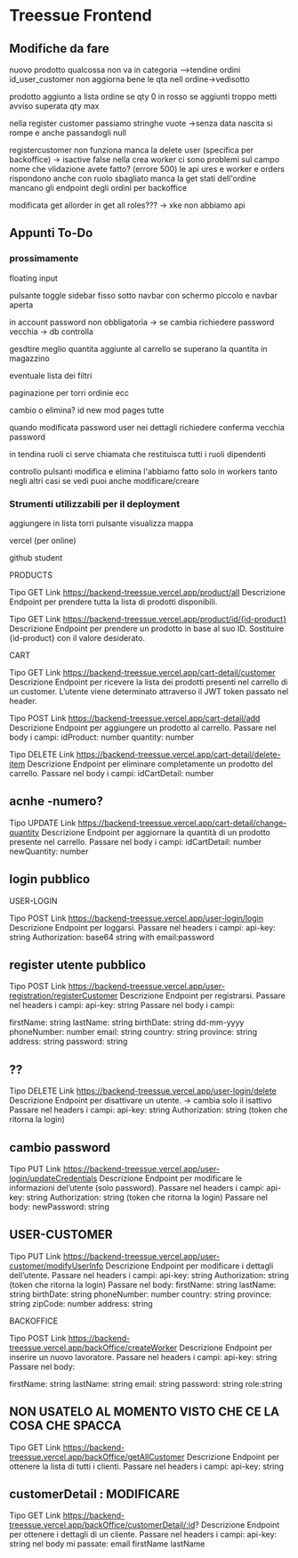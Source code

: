 # Treessue Frontend

## Modifiche da fare

nuovo prodotto qualcossa non va in categoria
-->tendine      ordini id_user_customer
non aggiorna bene le qta nell ordine->vedisotto

prodotto aggiunto a lista ordine se qty 0 in rosso
se aggiunti troppo metti avviso superata qty max

nella register customer passiamo stringhe vuote ->senza data nascita si rompe e anche passandogli null

registercustomer non funziona
manca la delete user (specifica per backoffice) -> isactive false
nella crea worker ci sono problemi sul campo nome che vlidazione avete fatto? (errore 500)
le api ures e worker e orders rispondono anche con ruolo sbagliato
manca la get stati dell'ordine
mancano gli endpoint degli ordini per backoffice

modificata get allorder in get all roles???     -> xke non abbiamo api

## Appunti To-Do

### prossimamente

floating input

pulsante toggle sidebar fisso sotto navbar  con schermo piccolo e navbar aperta

in account password non obbligatoria -> se cambia richiedere password vecchia -> db controlla

gesdtire meglio quantita aggiunte al carrello se superano la quantita in magazzino

eventuale lista dei filtri

paginazione per torri ordinie ecc

cambio o elimina? id new mod pages tutte

quando modificata password user nei dettagli richiedere conferma vecchia password

in tendina ruoli ci serve chiamata che restituisca tutti i ruoli dipendenti

controllo pulsanti modifica e elimina l'abbiamo fatto solo in workers tanto negli altri casi se vedi puoi anche modificare/creare

### Strumenti utilizzabili per il deployment

aggiungere in lista torri pulsante visualizza mappa

vercel (per online)

github student

PRODUCTS

Tipo    GET
Link
<https://backend-treessue.vercel.app/product/all>
Descrizione
Endpoint per prendere tutta la lista di prodotti disponibili.

Tipo    GET
Link
<https://backend-treessue.vercel.app/product/id/{id-product}>
Descrizione
Endpoint per prendere un prodotto in base al suo ID. Sostituire {id-product} con il valore desiderato.

CART

Tipo    GET
Link
<https://backend-treessue.vercel.app/cart-detail/customer>
Descrizione
Endpoint per ricevere la lista dei prodotti presenti nel carrello di un customer. L’utente viene determinato attraverso il JWT token passato nel header.

Tipo    POST
Link
<https://backend-treessue.vercel.app/cart-detail/add>
Descrizione
Endpoint per aggiungere un prodotto al carrello. Passare nel body i campi:
idProduct: number
quantity: number

Tipo    DELETE
Link
<https://backend-treessue.vercel.app/cart-detail/delete-item>
Descrizione
Endpoint per eliminare completamente un prodotto del carrello. Passare nel body i campi:
idCartDetail: number

## acnhe -numero?

Tipo    UPDATE
Link
<https://backend-treessue.vercel.app/cart-detail/change-quantity>
Descrizione
Endpoint per aggiornare la quantità di un prodotto presente nel carrello. Passare nel body i campi:
idCartDetail: number
newQuantity: number

## login pubblico

USER-LOGIN

Tipo    POST
Link
<https://backend-treessue.vercel.app/user-login/login>
Descrizione
Endpoint per  loggarsi. Passare nel headers i campi:
api-key: string
Authorization: base64 string with email:password

## register utente pubblico

Tipo    POST
Link
<https://backend-treessue.vercel.app/user-registration/registerCustomer>
Descrizione
Endpoint per registrarsi.
Passare nel headers i campi:
api-key: string
Passare nel body i campi:

firstName: string
lastName: string
birthDate: string dd-mm-yyyy
phoneNumber: number
email: string
country: string
province: string
address: string
password: string

## ??

Tipo    DELETE
Link
<https://backend-treessue.vercel.app/user-login/delete>
Descrizione
Endpoint per disattivare un utente. -> cambia solo il isattivo
Passare nel headers i campi:
api-key: string
Authorization: string (token che ritorna la login)

## cambio password

Tipo    PUT
Link
<https://backend-treessue.vercel.app/user-login/updateCredentials>
Descrizione
Endpoint per modificare le informazioni del’utente (solo password).
Passare nel headers i campi:
api-key: string
Authorization: string (token che ritorna la login)
Passare nel body:
newPassword: string

## USER-CUSTOMER

Tipo    PUT
Link
<https://backend-treessue.vercel.app/user-customer/modifyUserInfo>
Descrizione
Endpoint per modificare i dettagli dell’utente.
Passare nel headers i campi:
api-key: string
Authorization: string (token che ritorna la login)
Passare nel body:
firstName: string
lastName: string
birthDate: string
phoneNumber: number
country: string
province: string
zipCode: number
address: string

BACKOFFICE

Tipo    POST
Link
<https://backend-treessue.vercel.app/backOffice/createWorker>
Descrizione
Endpoint per inserire un nuovo lavoratore.
Passare nel headers i campi:
api-key: string
Passare nel body:

firstName: string
lastName: string
email: string
password: string
role:string

## NON USATELO AL MOMENTO VISTO CHE CE LA COSA CHE SPACCA

Tipo    GET
Link
<https://backend-treessue.vercel.app/backOffice/getAllCustomer>
Descrizione
Endpoint per ottenere la lista di tutti i clienti.
Passare nel headers i campi:
api-key: string

## customerDetail : MODIFICARE

Tipo    GET
Link
<https://backend-treessue.vercel.app/backOffice/customerDetail/:id>?
Descrizione
Endpoint per ottenere i dettagli di un cliente.
Passare nel headers i campi:
api-key: string
nel body mi passate:
email
firstName
lastName
